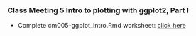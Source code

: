 ### Class Meeting 5 Intro to plotting with ggplot2, Part I
* Complete cm005-ggplot_intro.Rmd worksheet: [click here](https://sallyinnis.github.io/STAT545-participation/Class%20Meeting%205/cm005-ggplot_into.pdf)
